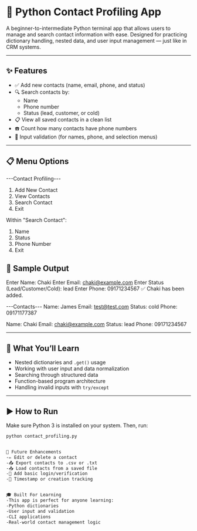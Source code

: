 # 📇 Python Contact Profiling App

A beginner-to-intermediate Python terminal app that allows users to manage and search contact information with ease. Designed for practicing dictionary handling, nested data, and user input management — just like in CRM systems.

---

## ✨ Features

- ✅ Add new contacts (name, email, phone, and status)
- 🔍 Search contacts by:
  - Name
  - Phone number
  - Status (lead, customer, or cold)
- 📋 View all saved contacts in a clean list
- ☎️ Count how many contacts have phone numbers
- 🧠 Input validation (for names, phone, and selection menus)

---

## 📋 Menu Options

---Contact Profiling---

1. Add New Contact
2. View Contacts
3. Search Contact
4. Exit

Within "Search Contact":

1. Name
2. Status
3. Phone Number
4. Exit


## 🧪 Sample Output

Enter Name: Chaki
Enter Email: chaki@example.com
Enter Status (Lead/Customer/Cold): lead
Enter Phone: 09171234567
✅ Chaki has been added.

---Contacts---
Name: James
Email: test@test.com
Status: cold
Phone: 09171177387

Name: Chaki
Email: chaki@example.com
Status: lead
Phone: 09171234567

---

## 🧠 What You’ll Learn

- Nested dictionaries and `.get()` usage
- Working with user input and data normalization
- Searching through structured data
- Function-based program architecture
- Handling invalid inputs with `try/except`

---

## ▶️ How to Run

Make sure Python 3 is installed on your system. Then, run:

```bash
python contact_profiling.py


🚀 Future Enhancements
-✏️ Edit or delete a contact
-📤 Export contacts to .csv or .txt
-📥 Load contacts from a saved file
-🔐 Add basic login/verification
-📆 Timestamp or creation tracking


🎓 Built For Learning
-This app is perfect for anyone learning:
-Python dictionaries
-User input and validation
-CLI applications
-Real-world contact management logic

